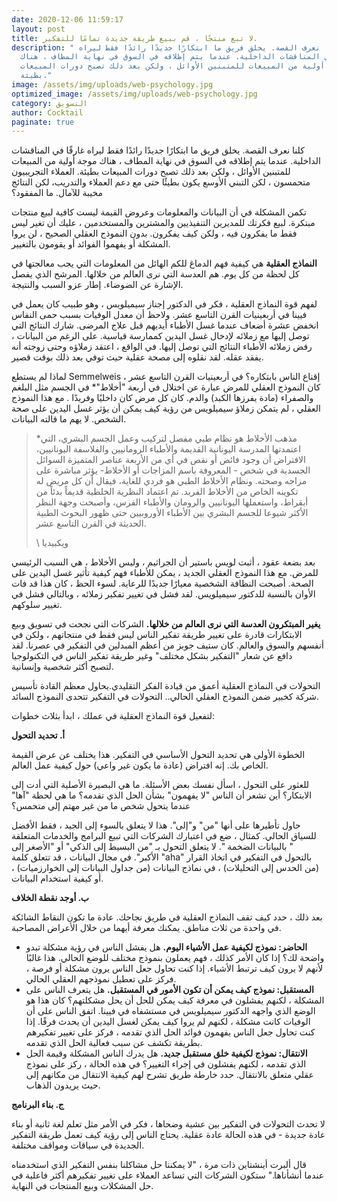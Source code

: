 ```yaml
---
date: 2020-12-06 11:59:17
layout: post
title: لا تبع منتجًا ، قم ببيع طريقة جديدة تمامًا للتفكير.
description: " كلنا نعرف القصة. يخلق فريق ما ابتكارًا جديدًا رائدًا فقط ليراه
  غارقًا في المناقشات الداخلية. عندما يتم إطلاقه في السوق في نهاية المطاف ، هناك
  موجة أولية من المبيعات للمتبنين الأوائل ، ولكن بعد ذلك تصبح دورات المبيعات
  بطيئة."
image: /assets/img/uploads/web-psychology.jpg
optimized_image: /assets/img/uploads/web-psychology.jpg
category: التسويق
author: Cocktail
paginate: true
---
```

كلنا نعرف القصة. يخلق فريق ما ابتكارًا جديدًا رائدًا فقط ليراه غارقًا في المناقشات الداخلية. عندما يتم إطلاقه في السوق في نهاية المطاف ، هناك موجة أولية من المبيعات للمتبنين الأوائل ، ولكن بعد ذلك تصبح دورات المبيعات بطيئة. العملاء التجريبيون متحمسون ، لكن التبني الأوسع يكون بطيئًا حتى مع دعم العملاء والتدريب، لكن النتائج مخيبة للآمال. ما المفقود؟

تكمن المشكلة في أن البيانات والمعلومات وعروض القيمة ليست كافية لبيع منتجات مبتكرة. لبيع فكرتك للمديرين التنفيذيين والمشترين والمستخدمين ، عليك أن تغير ليس فقط ما يفكرون فيه ، ولكن كيف يفكرون. بدون النموذج العقلي الصحيح ، لن يروا المشكلة أو يفهموا الفوائد أو يقومون بالتغيير.

**النماذج العقلية** هي كيفية فهم الدماغ للكم الهائل من المعلومات التي يجب معالجتها في كل لحظة من كل يوم. هم العدسة التي نرى العالم من خلالها. المرشح الذي يفصل الإشارة عن الضوضاء. إطار عزو السبب والنتيجة. 

لفهم قوة النماذج العقلية ، فكر في الدكتور إجناز سيميلويس ، وهو طبيب كان يعمل في فيينا في أربعينيات القرن التاسع عشر. ولاحظ أن معدل الوفيات بسبب حمى النفاس انخفض عشرة أضعاف عندما غسل الأطباء أيديهم قبل علاج المرضى. شارك النتائج التي توصل إليها مع زملائه لإدخال غسل اليدين كممارسة قياسية. على الرغم من البيانات ، رفض زملائه الأطباء النتائج التي توصل إليها. في الواقع ، اعتقد زملاؤه وحتى زوجته أنه يفقد عقله. لقد نقلوه إلى مصحة عقلية حيث توفي بعد ذلك بوقت قصير.

لماذا لم يستطع Semmelweis إقناع الناس بابتكاره؟ في أربعينيات القرن التاسع عشر ، كان النموذج العقلي للمرض عبارة عن اختلال في أربعة "أخلاط"* في الجسم مثل البلغم والصفراء (مادة يفرزها الكبد) والدم. كان كل مرض كان داخليًا وفريدًا . مع هذا النموذج العقلي ، لم يتمكن زملاؤ سيميلويس من رؤية كيف يمكن أن يؤثر غسل اليدين على صحة الشخص. لا يهم ما قالته البيانات.

> \*مذهب الأخلاط هو نظام طبي مفصل لتركيب وعمل الجسم البشري، التي اعتمدتها المدرسة اليونانية القديمة والأطباء الرومانيين والفلاسفة اليونانيين، الافتراض أن وجود فائض أو نقص في أي من الأربعة عناصر المتميزة السوائل الجسدية في شخص - المعروفة باسم المزاجات أو الأخلاط- يؤثر مباشرة على مزاجه وصحته. ونظام الأخلاط الطبي هو فردي للغاية، فيقال أن كل مريض له تكوينه الخاص من الأخلاط الفريد. تم اعتماد النظرية الخلطية قديماً بدئاً من أبقراط، واستعملها اليونانيين والرومان والأطباء الفرس، وأصبحت وجهة النظر الأكثر شيوعا للجسم البشري بين الأطباء الأوروبيين حتى ظهور البحوث الطبية الحديثة في القرن التاسع عشر.                                                       
>
> \    ويكبيديا

بعد بضعة عقود ، أثبت لويس باستير أن الجراثيم ، وليس الأخلاط ، هي السبب الرئيسي للمرض. مع هذا النموذج العقلي الجديد ، يمكن للأطباء فهم كيفية تأثير غسل اليدين على الصحة. أصبحت النظافة الشخصية معيارًا جديدًا للرعاية. لسوء الحظ ، كان هذا قد فات الأوان بالنسبة للدكتور سيميلويس. لقد فشل في تغيير تفكير زملائه ، وبالتالي فشل في تغيير سلوكهم.

**يغير المبتكرون العدسة التي نرى العالم من خلالها.** الشركات التي نجحت في تسويق وبيع الابتكارات قادرة على تغيير طريقة تفكير الناس ليس فقط في منتجاتهم ، ولكن في أنفسهم والسوق والعالم. كان ستيف جوبز من أعظم المبدلين في التفكير في عصرنا. لقد دافع عن شعار "التفكير بشكل مختلف" وغير طريقة تفكير الناس في التكنولوجيا لتصبح أكثر شخصية وإنسانية.

التحولات في النماذج العقلية أعمق من قيادة الفكر التقليدي.يحاول معظم القادة تأسيس شركة كخبير ضمن النموذج العقلي الحالي.. التحولات في التفكير تتحدى النموذج السائد.

لتفعيل قوة النماذج العقلية في عملك ، ابدأ بثلاث خطوات:

**أ. تحديد التحول**

الخطوة الأولى هي تحديد التحول الأساسي في التفكير. هذا يختلف عن عرض القيمة الخاص بك. إنه افتراض (عادة ما يكون غير واعي) حول كيفية عمل العالم.

للعثور على التحول ، اسأل نفسك بعض الأسئلة. ما هي البصيرة الأصلية التي أدت إلى الابتكار؟ أين تشعر أن الناس "لا يفهمون" بشأن الحل الذي تقدمه؟ ما هي لحظة "آها" عندما يتحول شخص ما من غير مهتم إلى متحمس؟

حاول تأطيرها على أنها "من" و"إلى". هذا لا يتعلق بالسوء إلى الجيد ، فقط الأفضل للسياق الحالي. كمثال ، ضع في اعتبارك الشركات التي تبيع البرامج والخدمات المتعلقة " بالبيانات الضخمة ". لا يتعلق التحول بـ "من البسيط إلى الذكي" أو "الأصغر إلى الأكبر". في مجال البيانات ، قد تتعلق كلمة "aha" بالتحول في التفكير في اتخاذ القرار (من الحدس إلى التحليلات) ، في نماذج البيانات (من جداول البيانات إلى الخوارزميات) ، أو كيفية استخدام البيانات.

**ب. أوجد نقطة الخلاف**

بعد ذلك ، حدد كيف تقف النماذج العقلية في طريق نجاحك. عادة ما تكون النقاط الشائكة في واحدة من ثلاث مناطق. يمكنك معرفة أيهما من خلال الأعراض المصاحبة.

* **الحاضر: نموذج لكيفية عمل الأشياء اليوم.** هل يفشل الناس في رؤية مشكلة تبدو واضحة لك؟ إذا كان الأمر كذلك ، فهم يعملون بنموذج مختلف للوضع الحالي. هذا غالبًا لأنهم لا يرون كيف ترتبط الأشياء. إذا كنت تحاول جعل الناس يرون مشكلة أو فرصة ، فركز على تعطيل نموذجهم العقلي الحالي.
* **المستقبل: نموذج كيف يمكن أن تكون الأمور في المستقبل.** هل يتعرف الناس على المشكلة ، لكنهم يفشلون في معرفة كيف يمكن للحل أن يحل مشكلتهم؟ كان هذا هو الوضع الذي واجهه الدكتور سيميلويس في مستشفاه في فيينا. اتفق الناس على أن الوفيات كانت مشكلة ، لكنهم لم يروا كيف يمكن لغسل اليدين أن يحدث فرقًا. إذا كنت تحاول جعل الناس يفهمون فوائد الحل الذي تقدمه ، فركز على تغيير تفكيرهم بطريقة تكشف عن سبب فعالية الحل الذي تقدمه.
* **الانتقال: نموذج لكيفية خلق مستقبل جديد.** هل يدرك الناس المشكلة وقيمة الحل الذي تقدمه ، لكنهم يفشلون في إجراء التغيير؟ في هذه الحالة ، ركز على نموذج عقلي متعلق بالانتقال. حدد خارطة طريق تشرح لهم كيفية الانتقال من مكانهم إلى حيث يريدون الذهاب.

**ج. بناء البرنامج**

لا تحدث التحولات في التفكير بين عشية وضحاها ، فكر في الأمر مثل تعلم لغة ثانية أو بناء عادة جديدة - في هذه الحالة عادة عقلية. يحتاج الناس إلى رؤية كيف تعمل طريقة التفكير الجديدة في سياقات ومواقف مختلفة.

قال ألبرت أينشتاين ذات مرة ، "لا يمكننا حل مشاكلنا بنفس التفكير الذي استخدمناه عندما أنشأناها." ستكون الشركات التي تساعد العملاء على تغيير تفكيرهم أكثر فاعلية في حل المشكلات وبيع المنتجات في النهاية.